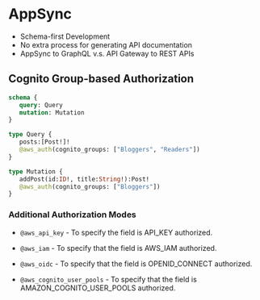 # AppSync

- Schema-first Development
- No extra process for generating API documentation
- AppSync to GraphQL v.s. API Gateway to REST APIs

## Cognito Group-based Authorization

```graphql
schema {
   query: Query
   mutation: Mutation
}
```

```graphql
type Query {
   posts:[Post!]!
   @aws_auth(cognito_groups: ["Bloggers", "Readers"])
}

type Mutation {
   addPost(id:ID!, title:String!):Post!
   @aws_auth(cognito_groups: ["Bloggers"])
}
```

### Additional Authorization Modes

- ``@aws_api_key`` - To specify the field is API_KEY authorized.

- ``@aws_iam`` - To specify that the field is AWS_IAM authorized.

- ``@aws_oidc`` - To specify that the field is OPENID_CONNECT authorized.

- ``@aws_cognito_user_pools`` - To specify that the field is AMAZON_COGNITO_USER_POOLS authorized.

